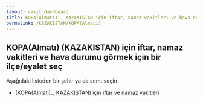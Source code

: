 ```yaml
---
layout: vakit_dashboard
title: KOPA(Almatı) , KAZAKISTAN için iftar, namaz vakitleri ve hava durumu - ilçe/eyalet seç
permalink: /KAZAKISTAN/KOPA(Almatı) 
---
```


## KOPA(Almatı)  (KAZAKISTAN) için iftar, namaz vakitleri ve hava durumu  görmek için bir ilçe/eyalet seç

Aşağıdaki listeden bir şehir ya da semt seçin

* [ (KOPA(Almatı)_, KAZAKISTAN) için iftar ve namaz vakitleri](/KAZAKISTAN/KOPA(Almatı)_/)

<script type="text/javascript">
  var GLOBAL_COUNTRY = 'KAZAKISTAN';
  var GLOBAL_CITY = 'KOPA(Almatı) ';
  var GLOBAL_STATE = 'KOPA(Almatı) ';
</script>
